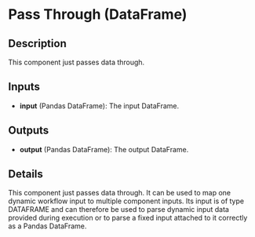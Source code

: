 # Pass Through (DataFrame)

## Description
This component just passes data through.

## Inputs
* **input** (Pandas DataFrame): The input DataFrame.

## Outputs
* **output** (Pandas DataFrame): The output DataFrame.

## Details
This component just passes data through. It can be used to map one dynamic workflow input to multiple component inputs. Its input is of type DATAFRAME and can therefore be used to parse dynamic input data provided during execution or to parse a fixed input attached to it correctly as a Pandas DataFrame.